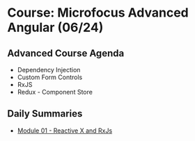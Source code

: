 # Course: Microfocus Advanced Angular (06/24)

## Advanced Course Agenda
* Dependency Injection
* Custom Form Controls
* RxJS
* Redux - Component Store

## Daily Summaries
* [Module 01 - Reactive X and RxJs](./Module%2002/README.md)